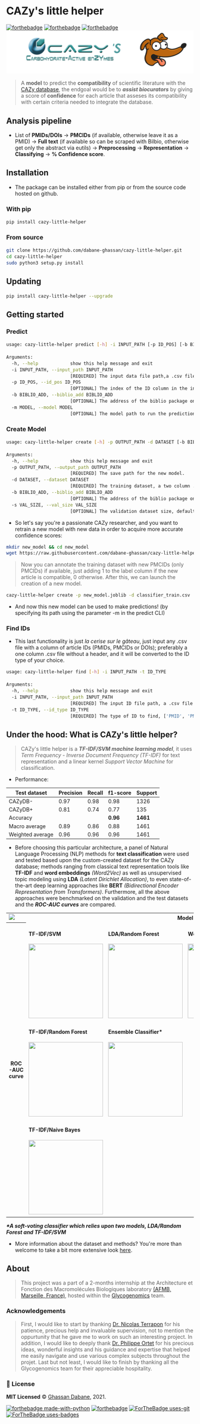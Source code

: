 # CAZy's little helper

<!-- 
![PyPI - Python Version](https://img.shields.io/pypi/pyversions/dnazip-bioinfo?color=green)
![PyPI](https://img.shields.io/pypi/v/dnazip-bioinfo?color=green)
-->
[![forthebadge](https://forthebadge.com/images/badges/open-source.svg)](https://forthebadge.com)
[![forthebadge](https://forthebadge.com/images/badges/reading-6th-grade-level.svg)](https://forthebadge.com)
[![forthebadge](https://forthebadge.com/images/badges/powered-by-black-magic.svg)](https://forthebadge.com)
![package graphix](graphix.png)

> A **model** to predict the **compatibility** of scientific literature with the [CAZy database](http://www.cazy.org/), the endgoal would be to ***assist biocurators*** by giving a score of **confidence** for each article that asseses its compatibility with certain criteria needed to integrate the database.

## Analysis pipeline

- List of **PMIDs/DOIs** &#8594; **PMCIDs** (if available, otherwise leave it as a PMID) &#8594; **Full text** (if available so can be scraped with Bilbio,  otherwise get only the abstract via eutils) &#8594; **Preprocessing** &#8594; **Representation** &#8594; **Classifying** &#8594; **% Confidence score**.

## Installation

- The package can be installed either from pip or from the source code hosted on github.

### With pip

```bash
pip install cazy-little-helper
```

### From source

```bash
git clone https://github.com/dabane-ghassan/cazy-little-helper.git
cd cazy-little-helper
sudo python3 setup.py install
```
## Updating

```bash
pip install cazy-little-helper --upgrade
```

## Getting started

### Predict
```bash
usage: cazy-little-helper predict [-h] -i INPUT_PATH [-p ID_POS] [-b BIBLIO_ADD] [-m MODEL]

Arguments:
  -h, --help            show this help message and exit
  -i INPUT_PATH, --input_path INPUT_PATH
                        [REQUIRED] The input data file path,a .csv file with a column of article IDs
  -p ID_POS, --id_pos ID_POS
                        [OPTIONAL] The index of the ID column in the input file path, default is 0 (first column).
  -b BIBLIO_ADD, --biblio_add BIBLIO_ADD
                        [OPTIONAL] The address of the biblio package on the php server, default is http://10.1.22.212/Biblio
  -m MODEL, --model MODEL
                        [OPTIONAL] The model path to run the predictions, default is the CAZy's little helper already trained model based on Aug 2021 data, '../model/cazy_helper.joblib'
```

### Create Model

```bash
usage: cazy-little-helper create [-h] -p OUTPUT_PATH -d DATASET [-b BIBLIO_ADD] [-s VAL_SIZE]

Arguments:
  -h, --help            show this help message and exit
  -p OUTPUT_PATH, --output_path OUTPUT_PATH
                        [REQUIRED] The save path for the new model.
  -d DATASET, --dataset DATASET
                        [REQUIRED] The training dataset, a two column .csv file.
  -b BIBLIO_ADD, --biblio_add BIBLIO_ADD
                        [OPTIONAL] The address of the biblio package on the php server, default is http://10.1.22.212/Biblio
  -s VAL_SIZE, --val_size VAL_SIZE
                        [OPTIONAL] The validation dataset size, default is 0.15
```

- So let's say you're a passionate CAZy researcher, and you want to retrain a new model with new data in order to acquire more accurate confidence scores:

```bash
mkdir new_model && cd new_model
wget https://raw.githubusercontent.com/dabane-ghassan/cazy-little-helper/main/training/classifier_train.csv
```

> Now you can annotate the training dataset with new PMCIDs (only PMCIDs) if available, just adding 1 to the label column if the new article is compatible, 0 otherwise. After this, we can launch the creation of a new model.

```bash
cazy-little-helper create -p new_model.joblib -d classifier_train.csv
```
- And now this new model can be used to make predictions! (by specifying its path using the parameter -m in the predict CLI)

### Find IDs
 
- This last functionality is just *la cerise sur le gâteau*, just input any .csv file with a column of article IDs (PMIDs, PMCIDs or DOIs); preferably a one column .csv file without a header, and it will be converted to the ID type of your choice.

```bash
usage: cazy-little-helper find [-h] -i INPUT_PATH -t ID_TYPE

Arguments:
  -h, --help            show this help message and exit
  -i INPUT_PATH, --input_path INPUT_PATH
                        [REQUIRED] The input ID file path, a .csv file with a column of article IDs.
  -t ID_TYPE, --id_type ID_TYPE
                        [REQUIRED] The type of ID to find, ['PMID', 'PMCID', 'DOI'], uppercase only.

```

## Under the hood: What is CAZy's little helper?

> CAZy's little helper is a ***TF-IDF/SVM machine learning model***, it uses *Term Frequency - Inverse Document Frequency (TF-IDF)* for text representation and a linear kernel *Support Vector Machine* for classification.

- Performance: 

|  Test dataset | Precision | Recall | f1-score | Support|
| -------  | --------- | -------| ---------| ------ |
| CAZyDB-  | 0.97      |0.98|0.98|1326|
| CAZyDB+  | 0.81      |0.74 |0.77 |135|
|Accuracy |      | |**0.96** |**1461**|
|Macro average |  0.89    |0.86 |0.88 |1461|
|Weighted average |      0.96|0.96 |0.96 |1461|


- Before choosing this particular architecture, a panel of Natural Language Processing (NLP) methods for **text classification** were used and tested based upon the custom-created dataset for the CAZy database; methods ranging from classical text representation tools like **TF-IDF** and **word embeddings** *(Word2Vec)* as well as unsupervised topic modeling using **LDA** *(Latent Dirichlet Allocation)*, to even state-of-the-art deep learning approaches like **BERT** *(Bidirectional Encoder Representation from Transformers)*. Furthermore, all the above approaches were benchmarked on the validation and the test datasets and the ***ROC-AUC curves*** are compared.

<table>
  <tr>
    <td><img src="https://user-images.githubusercontent.com/69251989/127856175-f19dc28c-a50f-4525-859e-005172bd750e.png" width=100></td>
    <th colspan=4>Model</th>
  </tr>
  <tr>
    <th rowspan="3">ROC-AUC curve</th>
    <td> <h4>TF-IDF/SVM</h4> <img src="https://user-images.githubusercontent.com/69251989/127856420-0391a88f-c5af-4e47-9f14-aba5d6a31e5d.png" height=200 width=200></td>
    <td> <h4>LDA/Random Forest</h4><img src="https://user-images.githubusercontent.com/69251989/127857086-25dde5a4-ad14-4727-8bf8-b251d2d3e4e5.png" height=200 width=200></td>
    <td> <h4>Word2Vec/SVM </h4><img src="https://user-images.githubusercontent.com/69251989/127858122-d64389cc-fc16-4d63-8609-29fb00423cb1.png" height=200 width=200></td>
    <td> <h4>BERT </h4><img src="https://user-images.githubusercontent.com/69251989/127849611-f706f698-e278-421e-90d8-0ad5034b25c2.png" height=200 width=200></td>
  </tr>
  <tr>
    <td><h4>TF-IDF/Random Forest</h4><img src="https://user-images.githubusercontent.com/69251989/127861999-bdc1d3b8-eebd-444b-981a-e8e8c13d7f77.png" height=200  width=200></td>
    <td><h4>Ensemble Classifier*</h4> <img src="https://user-images.githubusercontent.com/69251989/127862376-a7e9e0e0-7a54-4801-9982-6e2d99fc3be3.png" height=200 width=200></td>
  </tr>
  <tr>
    <td><h4>TF-IDF/Naive Bayes </h4> <img src="https://user-images.githubusercontent.com/69251989/127862065-3ba00179-037c-41b7-b999-b501c8b720a9.png" height=200  width=200></td>
  </tr>
</table>

***\*A soft-voting classifier which relies upon two models, LDA/Random Forest and TF-IDF/SVM***
- More information about the dataset and methods? You're more than welcome to take a bit more extensive look [here](https://github.com/dabane-ghassan/cazy-little-helper/tree/main/analysis).

## About

> This project was a part of a 2-months internship at the Architecture et Fonction des Macromolécules Biologiques laboratory [(AFMB, Marseille, France)](http://www.afmb.univ-mrs.fr/), hosted within the [Glycogenomics](http://www.afmb.univ-mrs.fr/glycogenomique,39) team.

### Acknowledgements

> First, I would like to start by thanking [Dr. Nicolas Terrapon](http://www.afmb.univ-mrs.fr/Nicolas-Terrapon?lang=fr) for his patience, precious help and invaluable supervision, not to mention the oppurtunity that he gave me to work on such an interesting project. In addition, I would like to deeply thank [Dr. Philippe Ortet](https://www.linkedin.com/in/philippe-ortet-23759a7b/?originalSubdomain=fr) for his precious ideas, wonderful insights and his guidance and expertise that helped me easily navigate and use various complex subjects throughout the projet. Last but not least, I would like to finish by thanking all the Glycogenomics team for their appreciable hospitality.

### :scroll: License 
**MIT Licensed** © [Ghassan Dabane](https://github.com/dabane-ghassan), 2021.

[![forthebadge made-with-python](http://ForTheBadge.com/images/badges/made-with-python.svg)](https://www.python.org/)
[![forthebadge](https://forthebadge.com/images/badges/made-with-markdown.svg)](https://forthebadge.com)
[![ForTheBadge uses-git](http://ForTheBadge.com/images/badges/uses-git.svg)](https://GitHub.com/)
[![ForTheBadge uses-badges](http://ForTheBadge.com/images/badges/uses-badges.svg)](http://ForTheBadge.com)
